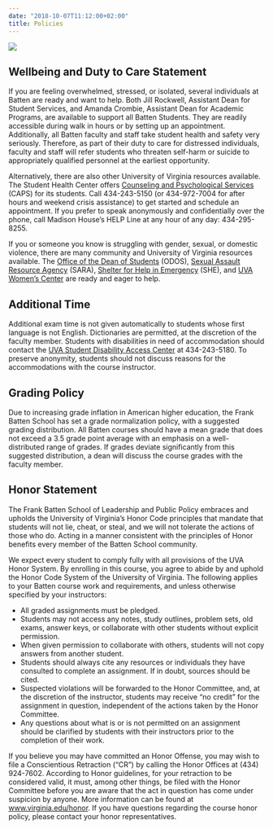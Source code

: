 ```yaml
---
date: "2018-10-07T11:12:00+02:00"
title: Policies
---
```


![](/static/policy_files/batten_logo.png)

## Wellbeing and Duty to Care Statement
If you are feeling overwhelmed, stressed, or isolated, several individuals at Batten are ready and want to help. Both Jill Rockwell, Assistant Dean for Student Services, and Amanda Crombie, Assistant Dean for Academic Programs, are available to support all Batten Students. They are readily accessible during walk in hours or by setting up an appointment. Additionally, all Batten faculty and staff take student health and safety very seriously. Therefore, as part of their duty to care for distressed individuals, faculty and staff will refer students who threaten self-harm or suicide to appropriately qualified personnel at the earliest opportunity.
 
Alternatively, there are also other University of Virginia resources available. The Student Health Center offers [Counseling and Psychological Services](https://www.studenthealth.virginia.edu/caps) (CAPS) for its students. Call 434-243-5150 (or 434-972-7004 for after hours and weekend crisis assistance) to get started and schedule an appointment. If you prefer to speak anonymously and confidentially over the phone, call Madison House’s HELP Line at any hour of any day: 434-295-8255.
 
If you or someone you know is struggling with gender, sexual, or domestic violence, there are many community and University of Virginia resources available. The [Office of the Dean of Students](http://www.virginia.edu/deanofstudents/) (ODOS), [Sexual Assault Resource Agency](http://saracville.org/) (SARA), [Shelter for Help in Emergency](http://www.shelterforhelpinemergency.org/) (SHE), and [UVA Women’s Center](http://womenscenter.virginia.edu/) are ready and eager to help.

## Additional Time
Additional exam time is not given automatically to students whose first language is not English. Dictionaries are permitted, at the discretion of the faculty member. Students with disabilities in need of accommodation should contact the [UVA Student Disability Access Center](https://www.studenthealth.virginia.edu/student-disability-access-center/about-sdac) at 434-243-5180. To preserve anonymity, students should not discuss reasons for the accommodations with the course instructor.

## Grading Policy
Due to increasing grade inflation in American higher education, the Frank Batten School has set a grade normalization policy, with a suggested grading distribution. All Batten courses should have a mean grade that does not exceed a 3.5 grade point average with an emphasis on a well-distributed range of grades. If grades deviate significantly from this suggested distribution, a dean will discuss the course grades with the faculty member.

## Honor Statement
The Frank Batten School of Leadership and Public Policy embraces and upholds the University of Virginia’s Honor Code principles that mandate that students will not lie, cheat, or steal, and we will not tolerate the actions of those who do. Acting in a manner consistent with the principles of Honor benefits every member of the Batten School community.
 
We expect every student to comply fully with all provisions of the UVA Honor System. By enrolling in this course, you agree to abide by and uphold the Honor Code System of the University of Virginia. The following applies to your Batten course work and requirements, and unless otherwise specified by your instructors:
 
* All graded assignments must be pledged.
* Students may not access any notes, study outlines, problem sets, old exams, answer keys, or collaborate with other students without explicit permission.
* When given permission to collaborate with others, students will not copy answers from another student.
* Students should always cite any resources or individuals they have consulted to complete an assignment.  If in doubt, sources should be cited.
* Suspected violations will be forwarded to the Honor Committee, and, at the discretion of the instructor, students may receive “no credit” for the assignment in question, independent of the actions taken by the Honor Committee.
* Any questions about what is or is not permitted on an assignment should be clarified by students with their instructors prior to the completion of their work.

If you believe you may have committed an Honor Offense, you may wish to file a Conscientious Retraction (“CR”) by calling the Honor Offices at (434) 924-7602. According to Honor guidelines, for your retraction to be considered valid, it must, among other things, be filed with the Honor Committee before you are aware that the act in question has come under suspicion by anyone. More information can be found at www.virginia.edu/honor. If you have questions regarding the course honor policy, please contact your honor representatives.